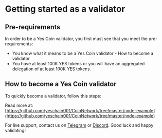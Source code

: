 # Getting started as a validator

## Pre-requirements

In order to be a Yes Coin validator, you first must see that you meet the pre-requirements:

* You know what it means to be a Yes Coin validator - How to become a validator
* You have at least 100K YES tokens or you will have an aggregated delegation of at least 100K YES tokens.

## How to become a Yes Coin validator

To quickly become a validator, follow this steps:

Read more at: [https://github.com/yeschain001/CoinNetwork/tree/master/node-example](https://github.com/yeschain001/CoinNetwork/tree/master/node-example)

For live support, contact us on [Telegram](https://t.me/) or [Discord](https://discord.gg/). Good luck and happy validating!
